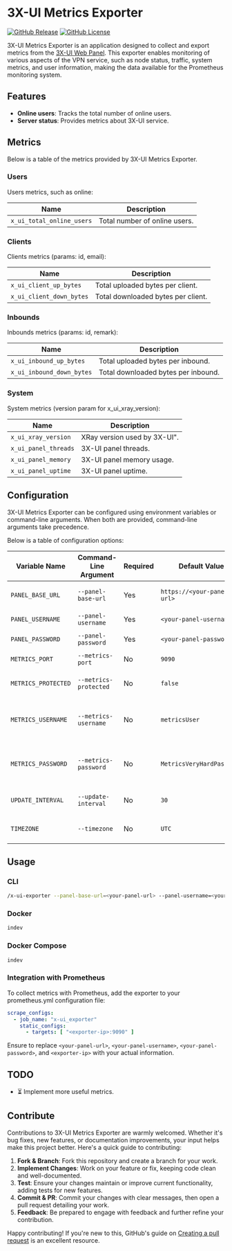 # 3X-UI Metrics Exporter

[![GitHub Release](https://img.shields.io/github/v/release/hteppl/3x-ui-exporter?style=flat&color=blue)](https://github.com/kutovoys/marzban-exporter/releases/latest)
[![GitHub License](https://img.shields.io/github/license/kutovoys/marzban-exporter?color=greeen)](https://github.com/kutovoys/marzban-exporter/blob/main/LICENSE)

3X-UI Metrics Exporter is an application designed to collect and export metrics from
the [3X-UI Web Panel](https://github.com/MHSanaei/3x-ui). This exporter enables monitoring of various aspects
of the VPN service, such as node status, traffic, system metrics, and user information, making the data available for
the Prometheus monitoring system.

## Features

- **Online users**: Tracks the total number of online users.
- **Server status**: Provides metrics about 3X-UI service.

## Metrics

Below is a table of the metrics provided by 3X-UI Metrics Exporter.

### Users

Users metrics, such as online:

| Name                      | Description                   |
|---------------------------|-------------------------------|
| `x_ui_total_online_users` | Total number of online users. |

### Clients

Clients metrics (params: id, email):

| Name                     | Description                        |
|--------------------------|------------------------------------|
| `x_ui_client_up_bytes`   | Total uploaded bytes per client.   |
| `x_ui_client_down_bytes` | Total downloaded bytes per client. |

### Inbounds

Inbounds metrics (params: id, remark):

| Name                      | Description                         |
|---------------------------|-------------------------------------|
| `x_ui_inbound_up_bytes`   | Total uploaded bytes per inbound.   |
| `x_ui_inbound_down_bytes` | Total downloaded bytes per inbound. |

### System

System metrics (version param for x_ui_xray_version):

| Name                 | Description                  |
|----------------------|------------------------------|
| `x_ui_xray_version`  | XRay version used by 3X-UI". |
| `x_ui_panel_threads` | 3X-UI panel threads.         |
| `x_ui_panel_memory`  | 3X-UI panel memory usage.    |
| `x_ui_panel_uptime`  | 3X-UI panel uptime.          |

## Configuration

3X-UI Metrics Exporter can be configured using environment variables or command-line arguments. When both are
provided, command-line arguments take precedence.

Below is a table of configuration options:

| Variable Name       | Command-Line Argument | Required | Default Value              | Description                                                         |
|---------------------|-----------------------|----------|----------------------------|---------------------------------------------------------------------|
| `PANEL_BASE_URL`    | `--panel-base-url`    | Yes      | `https://<your-panel-url>` | URL of the 3X-UI management panel.                                  |
| `PANEL_USERNAME`    | `--panel-username`    | Yes      | `<your-panel-username>`    | Username for the 3X-UI panel.                                       |
| `PANEL_PASSWORD`    | `--panel-password`    | Yes      | `<your-panel-password>`    | Password for the 3X-UI panel.                                       |
| `METRICS_PORT`      | `--metrics-port`      | No       | `9090`                     | Port for the metrics server.                                        |
| `METRICS_PROTECTED` | `--metrics-protected` | No       | `false`                    | Enable BasicAuth protection for metrics endpoint.                   |
| `METRICS_USERNAME`  | `--metrics-username`  | No       | `metricsUser`              | Username for BasicAuth, effective if `METRICS_PROTECTED` is `true`. |
| `METRICS_PASSWORD`  | `--metrics-password`  | No       | `MetricsVeryHardPassword`  | Password for BasicAuth, effective if `METRICS_PROTECTED` is `true`. |
| `UPDATE_INTERVAL`   | `--update-interval`   | No       | `30`                       | Interval (in seconds) for metrics update.                           |
| `TIMEZONE`          | `--timezone`          | No       | `UTC`                      | Timezone for correct time display.                                  |

## Usage

### CLI

```bash
/x-ui-exporter --panel-base-url=<your-panel-url> --panel-username=<your-panel-username> --panel-password=<your-panel-password>
```

### Docker

```bash
indev
```

### Docker Compose

```bash
indev
```

### Integration with Prometheus

To collect metrics with Prometheus, add the exporter to your prometheus.yml configuration file:

```yaml
scrape_configs:
  - job_name: "x-ui_exporter"
    static_configs:
      - targets: [ "<exporter-ip>:9090" ]
```

Ensure to replace `<your-panel-url>`, `<your-panel-username>`, `<your-panel-password>`, and `<exporter-ip>`
with your actual information.

## TODO

- ⏳ Implement more useful metrics.

## Contribute

Contributions to 3X-UI Metrics Exporter are warmly welcomed. Whether it's bug fixes, new features, or documentation
improvements, your input helps make this project better. Here's a quick guide to contributing:

1. **Fork & Branch**: Fork this repository and create a branch for your work.
2. **Implement Changes**: Work on your feature or fix, keeping code clean and well-documented.
3. **Test**: Ensure your changes maintain or improve current functionality, adding tests for new features.
4. **Commit & PR**: Commit your changes with clear messages, then open a pull request detailing your work.
5. **Feedback**: Be prepared to engage with feedback and further refine your contribution.

Happy contributing! If you're new to this, GitHub's guide
on [Creating a pull request](https://docs.github.com/en/github/collaborating-with-issues-and-pull-requests/creating-a-pull-request)
is an excellent resource.
